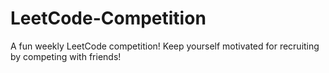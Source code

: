 # LeetCode-Competition
A fun weekly LeetCode competition! Keep yourself motivated for recruiting by competing with friends!
